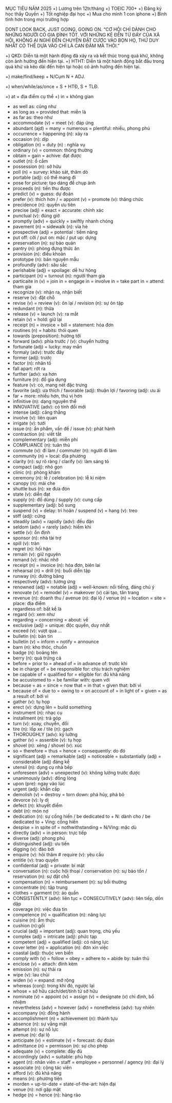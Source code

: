 MỤC TIÊU NĂM 2025
+) Lương trên 12tr/tháng
+) TOEIC 700+
+) Đăng ký học thầy Quyền
+) Tốt nghiệp đại học
+) Mua cho mình 1 con iphone
+) Bình tĩnh hơn trong mọi trường hợp

DONT LOOK BACK, JUST GOING, GOING ON.
“CƠ HỘI CHỈ DÀNH CHO NHỮNG NGƯỜI CÓ GIA ĐÌNH TỐT. VỚI NHỮNG KẺ ĐẾN TỪ ĐÁY CỦA XÃ HỘI,
KHÔNG AI NGHĨ ĐẾN CHUYỆN ĐẶT CƯỢC VÀO BỌN HỌ, THỨ DUY NHẤT CÓ THỂ DỰA VÀO CHỈ LÀ CAN ĐẢM
MÀ THÔI.”

+) QKD: Diễn tả một hành động đã xảy ra và kết thúc trong quá khứ, không còn ảnh hưởng đến hiện tại.
+) HTHT: Diễn tả một hành động bắt đầu trong quá khứ và kéo dài đến hiện tại hoặc có ảnh hưởng đến hiện tại.

+) make/find/keep + N/Cụm N + ADJ.

+) when/while/as/once + S + HTĐ, S + TLĐ.

+) at + địa điểm cụ thể
+) in + không gian

- as well as: cũng như
- as long as = provided that: miễn là
- as far as: theo như
- accommodate (v) = meet (v): đáp ứng
- abundant (ajd) = many = numerous = plentiful: nhiều, phong phú
- occurrence = happening (n): xảy ra
- occasion (n): dịp
- obligation (n) = duty (n) : nghĩa vụ
- ordinary (v) = common: thông thường
- obtain = gain = achive: đạt được
- outlet (n): ổ cắm
- possession (n): sở hữu
- poll (n) = survey: khảo sát, thăm dò
- portable (adj): có thể mang đi
- pose for picture: tạo dáng để chụp ảnh
- proceeds (n): tiền thu được
- predict (v) = guess: dự đoán
- prefer (v): thích hơn / = appoint (v) = promote (v): thăng chức
- precidence (n): quyền ưu tiên
- precise (adj) = exact = accurate: chính xác
- punctual (v): đúng giờ
- promptly (adv) = quickly = swiftly nhanh chóng
- pavement (n) = sidewalk (n): vỉa hè
- prospective (adj) = potential : tiềm năng
- put off: cởi / put on: mặc / put up: dựng
- preservation (n): sự bảo quản
- pantry (n): phòng đựng thức ăn
- provision (n): điều khoản
- prototype (n): bản nguyên mẫu
- profoundly (adv): sâu sắc
- perishable (adj) = spoilage: dễ hư hỏng
- participant (n) = turnout (n): người tham gia
- particaite in (v) = join in = engage in = involve in = take part in = attend: tham gia
- recognize (v): nhận ra, nhận biết
- reserve (v): đặt chỗ
- revise (v) = review (v): ôn lại / revision (n): sự ôn tập
- redundant (n): thừa
- release (v) = launch (v): ra mắt
- retain (v) = hold: giữ lại
- receipt (n) = invoice = bill = statement: hóa đơn
- routines (n) = habits: thói quen
- towards (preposition): hướng tới
- forward (adv): phía trước / (v): chuyển hướng
- fortunate (adj) = lucky: may mắn
- formaly (adv): trước đây
- former (adj): trước
- factor (n): nhân tố
- fall apart: rớt ra
- further (adv): xa hơn
- furniture (n): đồ gia dụng
- feature (v): có, mang nét đặc trưng
- favorite (adj): ưa thích / favorable (adj): thuận lợi / favoring (adj): ưu ái
- far + more: nhiều hơn, thú vị hơn
- infinitive (n): dạng nguyên thể
- INNOVATIVE (adv): có tính đổi mới
- intense (adj): căng thẳng
- involve (v): liên quan
- irrigate (v): tưới
- issue (n): ẩn phẩm, vấn đề / issue (v): phát hành
- contraction (n): viết tắt
- complementary (adj): miễn phí
- COMPLIANCE (n): tuân thủ
- commute (v): đi làm / commuter (n): người đi làm
- community (n) = local: địa phương
- clarity (n): sự rõ ràng / clarify (v): làm sáng tỏ
- compact (adj): nhỏ gọn
- clinic (n): phòng khám
- ceremony (n): lễ / celebration (n): lễ kỉ niệm
- canopy (n): mái che
- shuttle bus (n): xe đưa đón
- state (v): diễn đạt
- supply (n): đồ dùng / supply (v): cung cấp
- supplementary (adj): bổ sung
- suspend (v) = delay: trì hoãn / suspend (v) = hang (v): treo
- stiff (adj): cứng
- steadily (adv) = rapidly (adv): đều đặn
- seldom (adv) = rarely (adv): hiếm khi
- settle (v): ổn định
- sponsor (n): nhà tài trợ
- spill (v): tràn
- regret (n): hối hận
- remain (v): giữ nguyên
- remand (v): nhác nhở
- receipt (n) = invoice (n): hóa đơn, biên lai
- rehearsal (n) = drill (n): buổi diễn tập
- runway (n): đường băng
- respectively (adv): tương ứng
- renowned (adj) = notable (adj) = well-known: nổi tiếng, đáng chú ý
- renovate (v) = remodel (v) = makeover (v) cải tạo, tân trang
- revenue (n): doanh thu / avenue (n): đại lộ / venue (n) = location = site = place: địa điểm
- regardless of: bất kể là
- regard (v): xem như
- regarding = concerning = about: về
- exclusive (adj) = unique: độc quyền, duy nhất
- exceed (v): vượt qua ...
- bulletin (n): bản tin
- bulletin (v) = inform = notify = announce
- barn (n): kho thóc, chuồn
- badge (n): boảng tên
- berry (n): quả trứng cá
- before = prior to = ahead of = in advance of: trước khi
- be in charge of = be responsible for: chịu trách nghiệm
- be capable of = qualified for = eligible for: đủ khả năng
- be accustomed to = be familiar with: quen với
- because = as = since = now that = in that = given that: bởi vì
- because of = due to = owing to = on account of = in light of = given = as a result of: bởi vì
- gather (v): tụ họp
- erect (v): dựng lên = build something
- instrument (n): nhạc cụ
- installment (n): trả góp
- turn (v): xoay, chuyển, đổi
- tire (n): lốp xe / tile (n): gạch
- THOROUGHLY (adv): kỹ lưỡng
- gather (v) = assenble (v): tụ họp
- shovel (n): xẻng / shovel (v): xúc
- so = therefore = thus = hence = consequently: do đó
- significant (adj) = remarkable (adj) = noticeable = substantially (adj) = considerable (adj) đáng kể
- utensil (n): dụng cụ nhà bếp
- unforeseen (adv) = unexpected (v): không lường trước được
- unanimously (adv): đồng lòng
- upon (pre): ngay vào lúc
- urgent (adj): khẩn cấp
- demolish (v) = destroy = torn down: phá hủy, phá bỏ
- devorce (v): ly dị
- defect (n): khuyết điểm
- debt (n): món nợ
- dedication (n): sự cống hiến / be dedicated to + N: dành cho / be dedicated to + Ving: cống hiến
- despise = in spite of = nothwithstanding + N/Ving: mặc dù
- directly (adv) = in person: trực tiếp
- diverse (adj): phong phú
- distinguished (adj): ưu tiến
- digging (v): đào bới
- enquire (v): hỏi thăm # require (v): yêu cầu
- entitle (v): trao quyền
- confidential (adj) = private: bí mật
- conversation (n): cuộc hội thoại / conservation (n): sự bảo tồn / reservation (n): sự đặt chỗ
- compensation (n) = reimbursement (n): sự bồi thường
- concentrate (n): tập trung
- clothes = garment (n): áo quần
- CONSISTENTLY (adv): liên tục = CONSECUTIVELY (adv): liên tiếp, dồn dập
- coverage (n): việc đưa tin
- competence (n) = qualification (n): năng lực
- cuisine (n): ẩm thực
- cushion (n):gối
- crucial (adj) = important (adj): quan trọng, chủ yếu
- complex (adj) = intricate (adj): phức tạp
- competent (adj) = qualified (adj): có năng lực
- cover letter (n) = application (n): đơn xin việc
- coastal (adj): thuộc ven biển
- comply with (v) = follow = obey = adhere to = abide by: tuân thủ
- enclose (v) = attach: đính kèm
- emission (n): sự thải ra
- wipe (v): lau chùi
- widen (v) = expand: mở rộng
- whereas (conj): trong khi đó, ngược lại
- whose = sở hữu cách/det/tính từ sở hữu
- nominate (v) = appoint (v) = assign (v) = designate (v) chỉ định, bổ nhiệm
- nevertheless (adv) = however (adv) = nonetheless (adv): tuy nhiên
- accompany (n): đồng hành
- accomplishment (n) = achievement (n): thành tựu
- absence (n): sự vắng mặt
- attempt (n): sự nỗ lực
- avenue (n): đại lộ
- anticipate (v) = estimate (v) = forecast: dự đoán
- admittance (n) = permisson (n): sự cho phép
- adequate (v) = complete: đầy đủ
- accordingly (adv) = suitable: phù hợp
- agent (n): nhân viên = staff = employee = personnel / agency (n): đại lý
- associate (n): cộng tác viên
- afford (v): đủ khả năng
- means (n): phương tiện
- morden = up-to-date = state-of-the-art: hiện đại
- venue (n): nơi gặp mặt
- hedge (n) = hence (n): hàng rào
